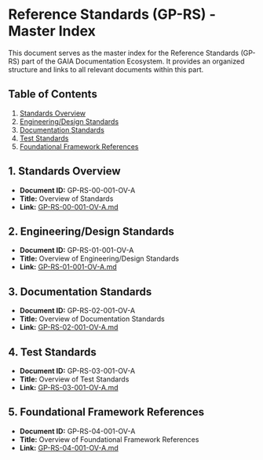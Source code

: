 # Reference Standards (GP-RS) - Master Index

This document serves as the master index for the Reference Standards (GP-RS) part of the GAIA Documentation Ecosystem. It provides an organized structure and links to all relevant documents within this part.

## Table of Contents

1. [Standards Overview](#standards-overview)
2. [Engineering/Design Standards](#engineeringdesign-standards)
3. [Documentation Standards](#documentation-standards)
4. [Test Standards](#test-standards)
5. [Foundational Framework References](#foundational-framework-references)

## 1. Standards Overview

- **Document ID:** GP-RS-00-001-OV-A
- **Title:** Overview of Standards
- **Link:** [GP-RS-00-001-OV-A.md](GP-RS-00-001-OV-A.md)

## 2. Engineering/Design Standards

- **Document ID:** GP-RS-01-001-OV-A
- **Title:** Overview of Engineering/Design Standards
- **Link:** [GP-RS-01-001-OV-A.md](GP-RS-01-001-OV-A.md)

## 3. Documentation Standards

- **Document ID:** GP-RS-02-001-OV-A
- **Title:** Overview of Documentation Standards
- **Link:** [GP-RS-02-001-OV-A.md](GP-RS-02-001-OV-A.md)

## 4. Test Standards

- **Document ID:** GP-RS-03-001-OV-A
- **Title:** Overview of Test Standards
- **Link:** [GP-RS-03-001-OV-A.md](GP-RS-03-001-OV-A.md)

## 5. Foundational Framework References

- **Document ID:** GP-RS-04-001-OV-A
- **Title:** Overview of Foundational Framework References
- **Link:** [GP-RS-04-001-OV-A.md](GP-RS-04-001-OV-A.md)
